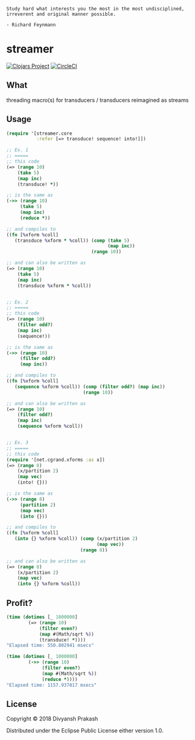 ```
Study hard what interests you the most in the most undisciplined, irreverent and original manner possible. 

- Richard Feynmann
```

# streamer

[![Clojars Project](https://img.shields.io/clojars/v/divs1210/streamer.svg)](https://clojars.org/divs1210/streamer)
[![CircleCI](https://circleci.com/gh/divs1210/streamer/tree/master.svg?style=svg)](https://circleci.com/gh/divs1210/streamer/tree/master)

## What

threading macro(s) for transducers / transducers reimagined as streams

## Usage

```clojure
(require '[streamer.core
           :refer [=> transduce! sequence! into!]])

;; Ex. 1
;; =====
;; this code
(=> (range 10)
    (take 5)
    (map inc)
    (transduce! *))

;; is the same as
(->> (range 10)
     (take 5)
     (map inc)
     (reduce *))

;; and compiles to
((fn [%xform %coll]
   (transduce %xform * %coll)) (comp (take 5) 
                                     (map inc))
                               (range 10))

;; and can also be written as
(=> (range 10)
    (take 5)
    (map inc)
    (transduce %xform * %coll))


;; Ex. 2
;; =====
;; this code
(=> (range 10)
    (filter odd?)
    (map inc)
    (sequence!))

;; is the same as
(->> (range 10)
     (filter odd?)
     (map inc))

;; and compiles to
((fn [%xform %coll]
   (sequence %xform %coll)) (comp (filter odd?) (map inc))
                            (range 10))

;; and can also be written as
(=> (range 10)
    (filter odd?)
    (map inc)
    (sequence %xform %coll))


;; Ex. 3
;; =====
;; this code
(require '[net.cgrand.xforms :as x])
(=> (range 8)
    (x/partition 2)
    (map vec)
    (into! {}))

;; is the same as
(->> (range 8)
     (partition 2)
     (map vec)
     (into {}))

;; and compiles to
((fn [%xform %coll]
   (into {} %xform %coll)) (comp (x/partition 2)
                                 (map vec))
                           (range 8))

;; and can also be written as
(=> (range 8)
    (x/partition 2)
    (map vec)
    (into {} %xform %coll))
```

## Profit?

```clojure
(time (dotimes [_ 1000000]
        (=> (range 10)
            (filter even?)
            (map #(Math/sqrt %))
            (transduce! *))))
"Elapsed time: 550.802941 msecs"

(time (dotimes [_ 1000000]
        (->> (range 10)
             (filter even?)
             (map #(Math/sqrt %))
             (reduce *))))
"Elapsed time: 1157.937817 msecs"
```

## License

Copyright © 2018 Divyansh Prakash

Distributed under the Eclipse Public License either version 1.0.
